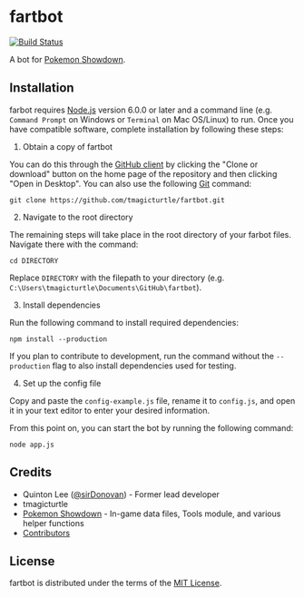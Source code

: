 # fartbot
[![Build Status](https://travis-ci.org/sirDonovan/Cassius.svg)](https://travis-ci.org/sirDonovan/Cassius)

A bot for [Pokemon Showdown][1].

  [1]: https://github.com/Zarel/Pokemon-Showdown

## Installation
farbot requires [Node.js][3] version 6.0.0 or later and a command line (e.g. `Command Prompt` on Windows or `Terminal` on Mac OS/Linux) to run. Once you have compatible software, complete installation by following these steps:

1. Obtain a copy of fartbot

  You can do this through the [GitHub client][4] by clicking the "Clone or download" button on the home page of the repository and then clicking "Open in Desktop". You can also use the following [Git][5] command:
  
  `git clone https://github.com/tmagicturtle/fartbot.git`

  [2]: https://nodejs.org/
  [3]: https://desktop.github.com/
  [4]: https://git-scm.com/

2. Navigate to the root directory

  The remaining steps will take place in the root directory of your farbot files. Navigate there with the command:

  `cd DIRECTORY`
  
  Replace `DIRECTORY` with the filepath to your directory (e.g. `C:\Users\tmagicturtle\Documents\GitHub\fartbot`).

3. Install dependencies

  Run the following command to install required dependencies:

  `npm install --production`

  If you plan to contribute to development, run the command without the `--production` flag to also install dependencies used for testing.

4. Set up the config file

  Copy and paste the `config-example.js` file, rename it to `config.js`, and open it in your text editor to enter your desired information.

From this point on, you can start the bot by running the following command:

  `node app.js`

## Credits

  * Quinton Lee ([@sirDonovan][5]) - Former lead developer
  * tmagicturtle
  * [Pokemon Showdown][1] - In-game data files, Tools module, and various helper functions
  * [Contributors][6]

  [5]: https://github.com/sirDonovan
  [6]: https://github.com/sirDonovan/Cassius/graphs/contributors
  [7]: https://github.com/tmagicturtle/fartbot/graphs/contributors

## License

  fartbot is distributed under the terms of the [MIT License][8].

  [8]: https://github.com/tmagicturtle/fartbot/blob/master/LICENSE
